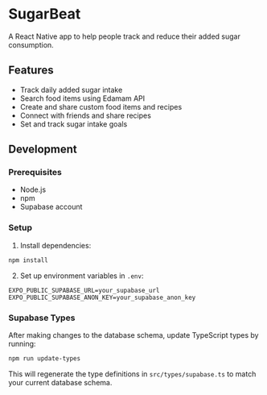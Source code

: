 # SugarBeat

A React Native app to help people track and reduce their added sugar consumption.

## Features
- Track daily added sugar intake
- Search food items using Edamam API
- Create and share custom food items and recipes
- Connect with friends and share recipes
- Set and track sugar intake goals

## Development

### Prerequisites
- Node.js
- npm
- Supabase account

### Setup
1. Install dependencies:
```bash
npm install
```

2. Set up environment variables in `.env`:
```
EXPO_PUBLIC_SUPABASE_URL=your_supabase_url
EXPO_PUBLIC_SUPABASE_ANON_KEY=your_supabase_anon_key
```

### Supabase Types

After making changes to the database schema, update TypeScript types by running:
```bash
npm run update-types
```

This will regenerate the type definitions in `src/types/supabase.ts` to match your current database schema.
